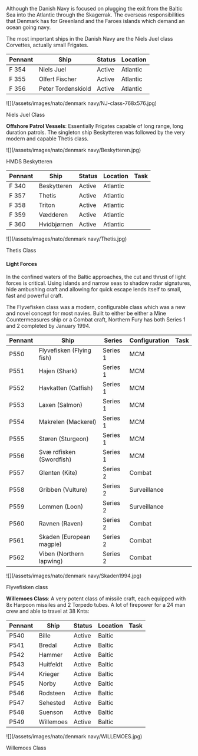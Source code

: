 Although the Danish Navy is focused on plugging the exit from the Baltic Sea into the Atlantic through the Skagerrak. The overseas responsibilities that Denmark has for Greenland and the Faroes islands which demand an ocean going navy.

The most important ships in the Danish Navy are the Niels Juel class Corvettes, actually small Frigates.

| Pennant | Ship               | Status | Location |
| ------- | ------------------ | ------ | -------- |
| F 354   | Niels Juel         | Active | Atlantic |
| F 355   | Olfert Fischer     | Active | Atlantic |
| F 356   | Peter Tordenskiold | Active | Atlantic |

![](/assets/images/nato/denmark navy/NJ-class-768x576.jpg)

Niels Juel Class

**Offshore Patrol Vessels**: Essentially Frigates capable of long range, long duration patrols. The singleton ship Beskytteren was followed by the very modern and capable Thetis class.

![](/assets/images/nato/denmark navy/Beskytteren.jpg)

HMDS Beskytteren

| Pennant | Ship        | Status | Location | Task |
| ------- | ----------- | ------ | -------- | ---- |
| F 340   | Beskytteren | Active | Atlantic |      |
| F 357   | Thetis      | Active | Atlantic |      |
| F 358   | Triton      | Active | Atlantic |      |
| F 359   | Vædderen    | Active | Atlantic |      |
| F 360   | Hvidbjørnen | Active | Atlantic |      |

![](/assets/images/nato/denmark navy/Thetis.jpg)

Thetis Class

#### Light Forces

In the confined waters of the Baltic approaches, the cut and thrust of light forces is critical. Using islands and narrow seas to shadow radar signatures, hide ambushing craft and allowing for quick escape lends itself to small, fast and powerful craft.

The Flyvefisken class was a modern, configurable class which was a new and novel concept for most navies. Built to either be either a Mine Countermeasures ship or a Combat craft, Northern Fury has both Series 1 and 2 completed by January 1994.

| Pennant | Ship                      | Series   | Configuration | Task |
| ------- | ------------------------- | -------- | ------------- | ---- |
| P550    | Flyvefisken (Flying fish) | Series 1 | MCM           |      |
| P551    | Hajen (Shark)             | Series 1 | MCM           |      |
| P552    | Havkatten (Catfish)       | Series 1 | MCM           |      |
| P553    | Laxen (Salmon)            | Series 1 | MCM           |      |
| P554    | Makrelen (Mackerel)       | Series 1 | MCM           |      |
| P555    | Støren (Sturgeon)         | Series 1 | MCM           |      |
| P556    | Svæ rdfisken (Swordfish)  | Series 1 | MCM           |      |
| P557    | Glenten (Kite)            | Series 2 | Combat        |      |
| P558    | Gribben (Vulture)         | Series 2 | Surveillance  |      |
| P559    | Lommen (Loon)             | Series 2 | Surveillance  |      |
| P560    | Ravnen (Raven)            | Series 2 | Combat        |      |
| P561    | Skaden (European magpie)  | Series 2 | Combat        |      |
| P562    | Viben (Northern lapwing)  | Series 2 | Combat        |      |

![](/assets/images/nato/denmark navy/Skaden1994.jpg)

Flyvefisken class

**Willemoes Class**: A very potent class of missile craft, each equipped with 8x Harpoon missiles and 2 Torpedo tubes. A lot of firepower for a 24 man crew and able to travel at 38 Knts:

| Pennant | Ship      | Status | Location | Task |
| ------- | --------- | ------ | -------- | ---- |
| P540    | Bille     | Active | Baltic   |      |
| P541    | Bredal    | Active | Baltic   |      |
| P542    | Hammer    | Active | Baltic   |      |
| P543    | Huitfeldt | Active | Baltic   |      |
| P544    | Krieger   | Active | Baltic   |      |
| P545    | Norby     | Active | Baltic   |      |
| P546    | Rodsteen  | Active | Baltic   |      |
| P547    | Sehested  | Active | Baltic   |      |
| P548    | Suenson   | Active | Baltic   |      |
| P549    | Willemoes | Active | Baltic   |      |

![](/assets/images/nato/denmark navy/WILLEMOES.jpg)

Willemoes Class
